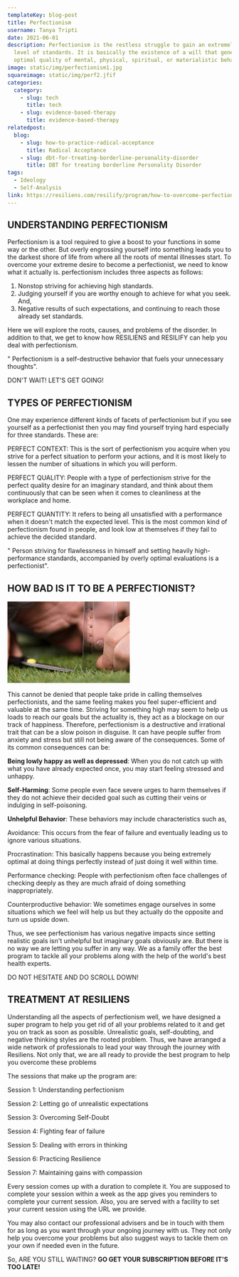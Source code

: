 ```yaml
---
templateKey: blog-post
title: Perfectionism
username: Tanya Tripti
date: 2021-06-01
description: Perfectionism is the restless struggle to gain an extremely high
  level of standards. It is basically the existence of a will that generates the
  optimal quality of mental, physical, spiritual, or materialistic behavior.
image: static/img/perfectionism1.jpg
squareimage: static/img/perf2.jfif
categories:
  category:
    - slug: tech
      title: tech
    - slug: evidence-based-therapy
      title: evidence-based-therapy
relatedpost:
  blog:
    - slug: how-to-practice-radical-acceptance
      title: Radical Acceptance
    - slug: dbt-for-treating-borderline-personality-disorder
      title: DBT for treating borderline Personality Disorder
tags:
  - Ideology
  - Self-Analysis
link: https://resiliens.com/resilify/program/how-to-overcome-perfectionism
---
```

<!--StartFragment-->

## **UNDERSTANDING PERFECTIONISM**

Perfectionism is a tool required to give a boost to your functions in some way or the other. But overly engrossing yourself into something leads you to the darkest shore of life from where all the roots of mental illnesses start. To overcome your extreme desire to become a perfectionist, we need to know what it actually is. perfectionism includes three aspects as follows:

1. Nonstop striving for achieving high standards.
2. Judging yourself if you are worthy enough to achieve for what you seek. And,
3. Negative results of such expectations, and continuing to reach those already set standards.

Here we will explore the roots, causes, and problems of the disorder. In addition to that, we get to know how RESILIENS and RESILIFY can help you deal with perfectionism.

" Perfectionism is a self-destructive behavior that fuels your unnecessary thoughts".

DON'T WAIT! LET'S GET GOING!

## **TYPES OF PERFECTIONISM**

One may experience different kinds of facets of perfectionism but if you see yourself as a perfectionist then you may find yourself trying hard especially for three standards. These are:

PERFECT CONTEXT: This is the sort of perfectionism you acquire when you strive for a perfect situation to perform your actions, and it is most likely to lessen the number of situations in which you will perform.

PERFECT QUALITY: People with a type of perfectionism strive for the perfect quality desire for an imaginary standard, and think about them continuously that can be seen when it comes to cleanliness at the workplace and home.

PERFECT QUANTITY: It refers to being all unsatisfied with a performance when it doesn't match the expected level. This is the most common kind of perfectionism found in people, and look low at themselves if they fail to achieve the decided standard.

" Person striving for flawlessness in himself and setting heavily high-performance standards, accompanied by overly optimal evaluations is a perfectionist". 

## **HOW BAD IS IT TO BE A PERFECTIONIST?**

![](static/img/perfneg3.jfif)

This cannot be denied that people take pride in calling themselves perfectionists, and the same feeling makes you feel super-efficient and valuable at the same time. Striving for something high may seem to help us loads to reach our goals but the actuality is, they act as a blockage on our track of happiness. Therefore, perfectionism is a destructive and irrational trait that can be a slow poison in disguise. It can have people suffer from anxiety and stress but still not being aware of the consequences. Some of its common consequences can be:

 **Being lowly happy as well as depressed**: When you do not catch up with what you have already expected once, you may start feeling stressed and unhappy.

**Self-Harming**: Some people even face severe urges to harm themselves if they do not achieve their decided goal such as cutting their veins or indulging in self-poisoning.

**Unhelpful Behavior**: These behaviors may include characteristics such as,

Avoidance:  This occurs from the fear of failure and eventually leading us to ignore various situations.

Procrastination: This basically happens because you being extremely optimal at doing things perfectly instead of just doing it well within time.

Performance checking: People with perfectionism often face challenges of checking deeply as they are much afraid of doing something inappropriately.

Counterproductive behavior:  We sometimes engage ourselves in some situations which we feel will help us but they actually do the opposite and turn us upside down.

Thus, we see perfectionism has various negative impacts since setting realistic goals isn't unhelpful but imaginary goals obviously are. But there is no way we are letting you suffer in any way. We as a family offer the best program to tackle all your problems along with the help of the world's best health experts.

DO NOT HESITATE AND DO SCROLL DOWN!

## TREATMENT AT RESILIENS

Understanding all the aspects of perfectionism well, we have designed a super program to help you get rid of all your problems related to it and get you on track as soon as possible. Unrealistic goals, self-doubting, and negative thinking styles are the rooted problem. Thus, we have arranged a wide network of professionals to lead your way through the journey with Resiliens. Not only that, we are all ready to provide the best program to help you overcome these problems

The sessions that make up the program are: 

Session 1: Understanding perfectionism

Session 2: Letting go of unrealistic expectations

Session 3: Overcoming Self-Doubt

Session 4: Fighting fear of failure

Session 5: Dealing with errors in thinking

Session 6: Practicing Resilience

Session 7: Maintaining gains with compassion

Every session comes up with a duration to complete it. You are supposed to complete your session within a week as the app gives you reminders to complete your current session. Also, you are served with a facility to set your current session using the URL we provide.

You may also contact our professional advisers and be in touch with them for as long as you want through your ongoing journey with us. They not only help you overcome your problems but also suggest ways to tackle them on your own if needed even in the future. 

So, ARE YOU STILL WAITING? **GO GET YOUR SUBSCRIPTION BEFORE IT'S TOO LATE!**

<!--EndFragment-->